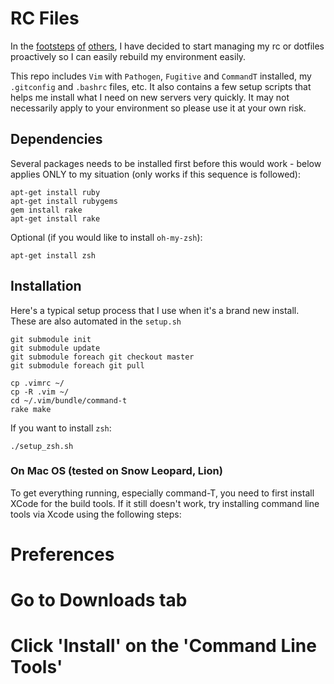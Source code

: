 RC Files
========

In the [footsteps](/holman/dotfiles) [of](/garybernhardt/dotfiles)
[others](/ryanb/dotfiles), I have decided to start managing my rc or dotfiles
proactively so I can easily rebuild my environment easily.

This repo includes `Vim` with `Pathogen`, `Fugitive` and `CommandT` installed, 
my `.gitconfig` and `.bashrc` files, etc. It also contains a few setup 
scripts that helps me install what I need on new servers very quickly. It may 
not necessarily apply to your environment so please use it at your own risk.

Dependencies
------------
Several packages needs to be installed first before this would work - below 
applies ONLY to my situation (only works if this sequence is followed):

    apt-get install ruby
    apt-get install rubygems
    gem install rake
    apt-get install rake

Optional (if you would like to install `oh-my-zsh`):

    apt-get install zsh

Installation
------------
Here's a typical setup process that I use when it's a brand new install. These
are also automated in the `setup.sh`

    git submodule init
    git submodule update
    git submodule foreach git checkout master
    git submodule foreach git pull
    
    cp .vimrc ~/
    cp -R .vim ~/
    cd ~/.vim/bundle/command-t
    rake make

If you want to install `zsh`:

    ./setup_zsh.sh

### On Mac OS (tested on Snow Leopard, Lion)
To get everything running, especially command-T, you need to first install XCode for
the build tools. If it still doesn't work, try installing command line tools via
Xcode using the following steps:

  # Preferences
  # Go to Downloads tab
  # Click 'Install' on the 'Command Line Tools'
